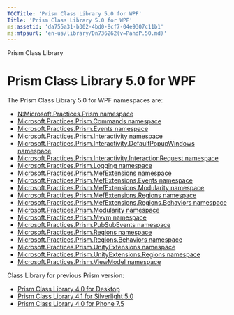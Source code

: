 ```yaml
---
TOCTitle: 'Prism Class Library 5.0 for WPF'
Title: 'Prism Class Library 5.0 for WPF'
ms:assetid: 'da755a31-b302-4bd0-8cf7-04e9307c11b1'
ms:mtpsurl: 'en-us/library/Dn736262(v=PandP.50.md)'
---
```


Prism Class Library

Prism Class Library 5.0 for WPF
===============================

The Prism Class Library 5.0 for WPF namespaces are:

* [N:Microsoft.Practices.Prism namespace](mspp-namespace.md)
* [Microsoft.Practices.Prism.Commands namespace](mspp-commands-namespace.md)
* [Microsoft.Practices.Prism.Events namespace](mspp-events-namespace.md)
* [Microsoft.Practices.Prism.Interactivity namespace](mspp-interactivity-namespace.md)
* [Microsoft.Practices.Prism.Interactivity.DefaultPopupWindows namespace](mspp-interactivity-defaultpopupwindows-namespace.md)
* [Microsoft.Practices.Prism.Interactivity.InteractionRequest namespace](mspp-interactivity-interactionrequest-namespace.md)
* [Microsoft.Practices.Prism.Logging namespace](mspp-logging-namespace.md)
* [Microsoft.Practices.Prism.MefExtensions namespace](mspp-mefextensions-namespace.md)
* [Microsoft.Practices.Prism.MefExtensions.Events namespace](mspp-mefextensions-events-namespace.md)
* [Microsoft.Practices.Prism.MefExtensions.Modularity namespace](mspp-mefextensions-modularity-namespace.md)
* [Microsoft.Practices.Prism.MefExtensions.Regions namespace](mspp-mefextensions-regions-namespace.md)
* [Microsoft.Practices.Prism.MefExtensions.Regions.Behaviors namespace](mspp-mefextensions-regions-behaviors-namespace.md)
* [Microsoft.Practices.Prism.Modularity namespace](mspp-modularity-namespace.md)
* [Microsoft.Practices.Prism.Mvvm namespace](mspp-mvvm-namespace.md)
* [Microsoft.Practices.Prism.PubSubEvents namespace](mspp-pubsubevents-namespace.md)
* [Microsoft.Practices.Prism.Regions namespace](mspp-regions-namespace.md)
* [Microsoft.Practices.Prism.Regions.Behaviors namespace](mspp-regions-behaviors-namespace.md)
* [Microsoft.Practices.Prism.UnityExtensions namespace](mspp-unityextensions-namespace.md)
* [Microsoft.Practices.Prism.UnityExtensions.Regions namespace](mspp-unityextensions-regions-namespace.md)
* [Microsoft.Practices.Prism.ViewModel namespace](mspp-viewmodel-namespace.md)

Class Library for previous Prism version:

-   [Prism Class Library 4.0 for Desktop](http://aka.ms/prism-wpfsl-prism40refdocchm.md)
-   [Prism Class Library 4.1 for Silverlight 5.0](http://aka.ms/prism-wpfsl-prism40refdocchm.md)
-   [Prism Class Library 4.0 for Phone 7.5](http://aka.ms/prism-wpfsl-prism40refdocchm.md)
